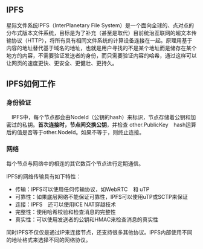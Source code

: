 ## IPFS

星际文件系统IPFS（InterPlanetary File System）是一个面向全球的、点对点的分布式版本文件系统，目标是为了补充（甚至是取代）目前统治互联网的超文本传输协议（HTTP），将所有具有相同文件系统的计算设备连接在一起。原理用基于内容的地址替代基于域名的地址，也就是用户寻找的不是某个地址而是储存在某个地方的内容，不需要验证发送者的身份，而只需要验证内容的哈希，通过这样可以让网页的速度更快、更安全、更健壮、更持久。

## IPFS如何工作

### 身份验证

　IPFS中，每个节点都会由NodeId（公钥的hash）来标识，节点存储着公钥和加密过的私钥。__首次连接时，节点间交换公钥__，并检查 other.PublicKey　hash运算后的值是否等于other.NodeId。如果不等于，则终止连接。

### 网络

每个节点与网络中的相连的其它数百个节点进行定期通信。

IPFS的网络传输具有如下特性：

* 传输：IPFS可以使用任何传输协议，如WebRTC　和 uTP
* 可靠性：如果底层网络不能保证可靠性，IPFS可以使用uTP或SCTP来保证
* 连接：IPFS　还可以使用ICE NAT穿越技术
* 完整性：使用哈希校验和检查消息的完整性
* 真实性：可以使用发送者的公钥和HMAC来检查消息的真实性

同时IPFS不仅仅是通过IP来连接节点，还支持很多其他协议。IPFS内部使用不同的地址格式来选择不同的网络协议。





































